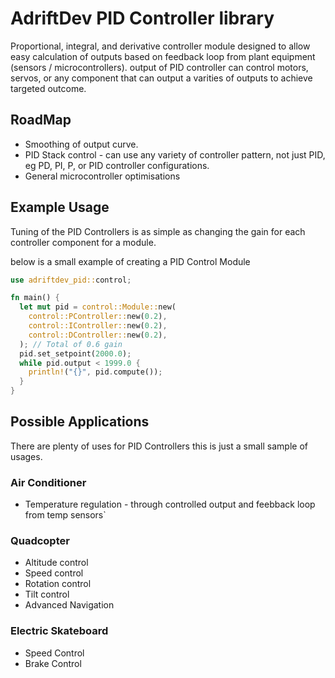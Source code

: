 # AdriftDev PID Controller library

Proportional, integral, and derivative controller module designed to allow easy calculation of outputs based on feedback loop from plant equipment (sensors / microcontrollers). output of PID controller can control motors, servos, or any component that can output a varities of outputs to achieve targeted outcome.

## RoadMap

- Smoothing of output curve.
- PID Stack control - can use any variety of controller pattern, not just PID, eg PD, PI, P, or PID controller configurations.
- General microcontroller optimisations

## Example Usage

Tuning of the PID Controllers is as simple as changing the gain for each controller component for a module.

below is a small example of creating a PID Control Module

```rust
use adriftdev_pid::control;

fn main() {
  let mut pid = control::Module::new(
    control::PController::new(0.2),
    control::IController::new(0.2),
    control::DController::new(0.2),
  ); // Total of 0.6 gain
  pid.set_setpoint(2000.0);
  while pid.output < 1999.0 {
    println!("{}", pid.compute());
  }
}
```

## Possible Applications

There are plenty of uses for PID Controllers this is just a small sample of usages.

### Air Conditioner

- Temperature regulation - through controlled output and feebback loop from temp sensors`

### Quadcopter

- Altitude control
- Speed control
- Rotation control
- Tilt control
- Advanced Navigation

### Electric Skateboard

- Speed Control
- Brake Control
